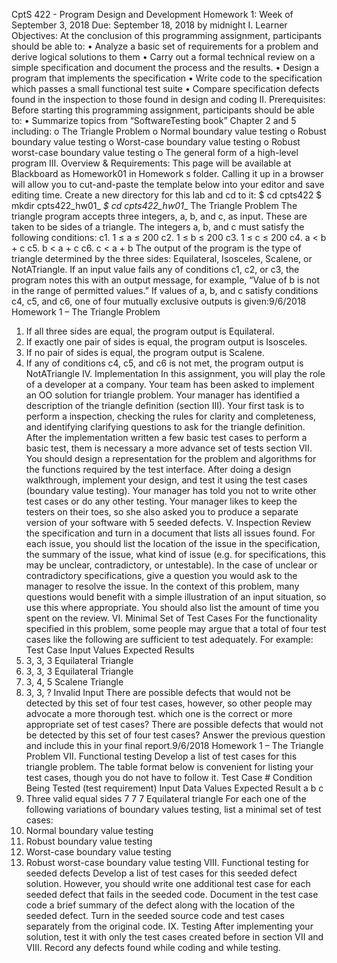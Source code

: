 CptS 422 - Program Design and Development
Homework 1: Week of September 3, 2018
Due: September 18, 2018 by midnight
I. Learner Objectives:
At the conclusion of this programming assignment, participants should be able to:
• Analyze a basic set of requirements for a problem and derive logical solutions to them
• Carry out a formal technical review on a simple specification and document the process and
the results.
• Design a program that implements the specification
• Write code to the specification which passes a small functional test suite
• Compare specification defects found in the inspection to those found in design and coding
II. Prerequisites:
Before starting this programming assignment, participants should be able to:
• Summarize topics from “SoftwareTesting book” Chapter 2 and 5 including:
o The Triangle Problem
o Normal boundary value testing
o Robust boundary value testing
o Worst-case boundary value testing
o Robust worst-case boundary value testing
o The general form of a high-level program
III. Overview & Requirements:
This page will be available at Blackboard as Homework01 in Homework s folder. Calling it up
in a browser will allow you to cut-and-paste the template below into your editor and save
editing time. Create a new directory for this lab and cd to it:
$ cd cpts422
$ mkdir cpts422_hw01_<lastname>_<firstname>
$ cd cpts422_hw01_<lastname>_<firstname>
The Triangle Problem
The triangle program accepts three integers, a, b, and c, as input. These are taken to be sides of a triangle.
The integers a, b, and c must satisfy the following conditions:
c1. 1 ≤ a ≤ 200
c2. 1 ≤ b ≤ 200
c3. 1 ≤ c ≤ 200
c4. a < b + c
c5. b < a + c
c6. c < a + b
The output of the program is the type of triangle determined by the three sides: Equilateral, Isosceles,
Scalene, or NotATriangle. If an input value fails any of conditions c1, c2, or c3, the program notes this
with an output message, for example, “Value of b is not in the range of permitted values.” If values of a,
b, and c satisfy conditions c4, c5, and c6, one of four mutually exclusive outputs is given:9/6/2018 Homework 1 – The Triangle Problem
1. If all three sides are equal, the program output is Equilateral.
2. If exactly one pair of sides is equal, the program output is Isosceles.
3. If no pair of sides is equal, the program output is Scalene.
4. If any of conditions c4, c5, and c6 is not met, the program output is NotATriangle
IV. Implementation
In this assignment, you will play the role of a developer at a company. Your team has been asked to
implement an OO solution for triangle problem. Your manager has identified a description of the
triangle definition (section III). Your first task is to perform a inspection, checking the rules for clarity
and completeness, and identifying clarifying questions to ask for the triangle definition.
After the implementation written a few basic test cases to perform a basic test, them is necessary a more
advance set of tests section VII. You should design a representation for the problem and algorithms for
the functions required by the test interface. After doing a design walkthrough, implement your design,
and test it using the test cases (boundary value testing). Your manager has told you not to write other
test cases or do any other testing.
Your manager likes to keep the testers on their toes, so she also asked you to produce a separate version
of your software with 5 seeded defects.
V. Inspection
Review the specification and turn in a document that lists all issues found. For each issue, you should
list the location of the issue in the specification, the summary of the issue, what kind of issue (e.g. for
specifications, this may be unclear, contradictory, or untestable). In the case of unclear or contradictory
specifications, give a question you would ask to the manager to resolve the issue. In the context of this
problem, many questions would benefit with a simple illustration of an input situation, so use this where
appropriate. You should also list the amount of time you spent on the review.
VI. Minimal Set of Test Cases
For the functionality specified in this problem, some people may argue that a total of four test cases like
the following are sufficient to test adequately. For example:
Test Case Input Values Expected Results
1. 3, 3, 3 Equilateral Triangle
2. 3, 3, 3 Equilateral Triangle
3. 3, 4, 5 Scalene Triangle
4. 3, 3, ? Invalid Input
There are possible defects that would not be detected by this set of four test cases, however, so
other people may advocate a more thorough test.
which one is the correct or more appropriate set of test cases?
There are possible defects that would not be detected by this set of four test cases?
Answer the previous question and include this in your final report.9/6/2018 Homework 1 – The Triangle Problem
VII. Functional testing
Develop a list of test cases for this triangle problem. The table format below is convenient for listing
your test cases, though you do not have to follow it.
Test Case # Condition Being Tested
(test requirement)
Input Data Values Expected Result
a b c
1. Three valid equal sides 7 7 7 Equilateral triangle
For each one of the following variations of boundary values testing, list a minimal set of test cases:
1. Normal boundary value testing
2. Robust boundary value testing
3. Worst-case boundary value testing
4. Robust worst-case boundary value testing
VIII. Functional testing for seeded defects
Develop a list of test cases for this seeded defect solution. However, you should write one
additional test case for each seeded defect that fails in the seeded code. Document in the test
case code a brief summary of the defect along with the location of the seeded defect. Turn in the
seeded source code and test cases separately from the original code.
IX. Testing
After implementing your solution, test it with only the test cases created before in section VII
and VIII. Record any defects found while coding and while testing.
